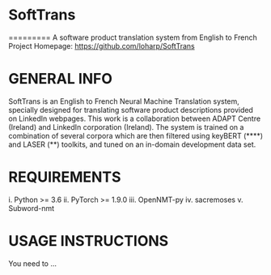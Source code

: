 # SoftTrans

========= A software product translation system from English to French
Project Homepage: https://github.com/loharp/SoftTrans

# GENERAL INFO

SoftTrans is an English to French Neural Machine Translation system, specially designed for translating software product descriptions provided on LinkedIn webpages. This work is a collaboration between ADAPT Centre (Ireland) and LinkedIn corporation (Ireland). The system is trained on a combination of several corpora which are then filtered using keyBERT (****) and LASER (**) toolkits, and tuned on an in-domain development data set.


# REQUIREMENTS
i.   Python >= 3.6
ii.  PyTorch >= 1.9.0
iii. OpenNMT-py
iv.  sacremoses
v.   Subword-nmt

# USAGE INSTRUCTIONS
You need to ...

    
